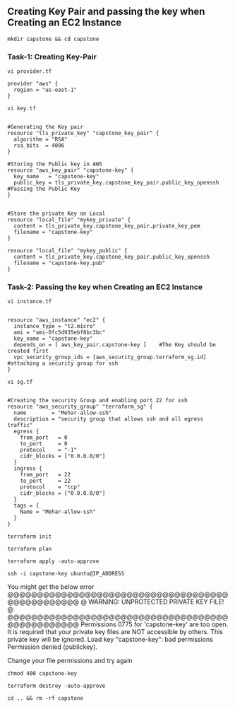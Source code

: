 ## Creating Key Pair and passing the key when Creating an EC2 Instance
```
mkdir capstone && cd capstone
```


### Task-1: Creating Key-Pair
```
vi provider.tf
```
```hcl
provider "aws" {
  region = "us-east-1"
}
```
```
vi key.tf
```
```hcl

#Generating the Key pair
resource "tls_private_key" "capstone_key_pair" {
  algorithm = "RSA"
  rsa_bits  = 4096
}

#Storing the Public key in AWS
resource "aws_key_pair" "capstone-key" {
  key_name   = "capstone-key"
  public_key = tls_private_key.capstone_key_pair.public_key_openssh  #Passing the Public Key 
}


#Store the private Key on Local
resource "local_file" "mykey_private" {
  content = tls_private_key.capstone_key_pair.private_key_pem
  filename = "capstone-key"
}

resource "local_file" "mykey_public" {
  content = tls_private_key.capstone_key_pair.public_key_openssh
  filename = "capstone-key.pub"
}

```
### Task-2: Passing the key when Creating an EC2 Instance
```
vi instance.tf
```
```hcl

resource "aws_instance" "ec2" {
  instance_type = "t2.micro"
  ami = "ami-0fc5d935ebf8bc3bc"
  key_name = "capstone-key"
  depends_on = [ aws_key_pair.capstone-key ]    #The Key should be created first
  vpc_security_group_ids = [aws_security_group.terraform_sg.id]  #attaching a security group for ssh
}
```
```
vi sg.tf
```
```hcl

#Creating the security Group and enabling port 22 for ssh
resource "aws_security_group" "terraform_sg" {
  name        = "Mehar-allow-ssh"
  description = "security group that allows ssh and all egress traffic"
  egress {
    from_port   = 0
    to_port     = 0
    protocol    = "-1"
    cidr_blocks = ["0.0.0.0/0"]
  }
  ingress {
    from_port   = 22
    to_port     = 22
    protocol    = "tcp"
    cidr_blocks = ["0.0.0.0/0"]
  }
  tags = {
    Name = "Mehar-allow-ssh"
  }
}
```
```
terraform init
```
```
terraform plan 
```
```
terraform apply -auto-approve
```
```
ssh -i capstone-key ubuntu@IP_ADDRESS
```
You might get the below error
@@@@@@@@@@@@@@@@@@@@@@@@@@@@@@@@@@@@@@@@@@@@@@@@@
@    WARNING: UNPROTECTED PRIVATE KEY FILE!     @
@@@@@@@@@@@@@@@@@@@@@@@@@@@@@@@@@@@@@@@@@@@@@@@@@
Permissions 0775 for 'capstone-key' are too open.
It is required that your private key files are NOT accessible by others.
This private key will be ignored.
Load key "capstone-key": bad permissions
Permission denied (publickey).

Change your file permissions and try again
```
chmod 400 capstone-key
```
```
terraform destroy -auto-approve
```
```
cd .. && rm -rf capstone
